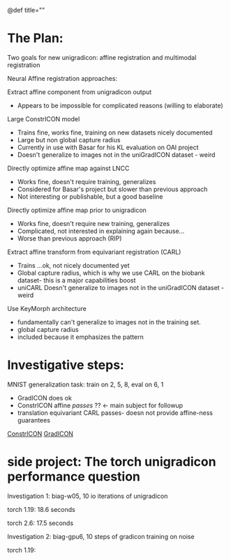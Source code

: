 @def title=""


The Plan:
=========

Two goals for new unigradicon: affine registration and multimodal registration


Neural Affine registration approaches:

Extract affine component from unigradicon output
- Appears to be impossible for complicated reasons (willing to elaborate)

Large ConstrICON model
- Trains fine, works fine, training on new datasets nicely documented
- Large but non global capture radius
- Currently in use with Basar for his KL evaluation on OAI project
- Doesn't generalize to images not in the uniGradICON dataset - weird

Directly optimize affine map against LNCC
- Works fine, doesn't require training, generalizes
- Considered for Basar's project but slower than previous approach
- Not interesting or publishable, but a good baseline

Directly optimize affine map prior to unigradicon
- Works fine, doesn't require new training, generalizes
- Complicated, not interested in explaining again because...
- Worse than previous approach (RIP)

Extract affine transform from equivariant registration (CARL)
- Trains ...ok, not nicely documented yet
- Global capture radius, which is why we use CARL on the biobank dataset- this is a major capabilities boost
- uniCARL Doesn't generalize to images not in the uniGradICON dataset - weird

Use KeyMorph architecture
- fundamentally can't generalize to images not in the training set.
- global capture radius
- included because it emphasizes the pattern



Investigative steps:
====================

MNIST generalization task: train on 2, 5, 8, eval on 6, 1

- GradICON does ok
- ConstrICON affine _passes_ ?? <- main subject for followup
- translation equivariant CARL passes- doesn not provide affine-ness guarantees



[ConstrICON](/assets/Reports/Feb172025/code/ConstrICON_generalization_Test.html)
[GradICON](/assets/Reports/Feb172025/code/GradICON_generalization_Test.html)







side project: The torch unigradicon performance question
=========================================

Investigation 1: biag-w05, 10 io iterations of unigradicon

torch 1.19: 18.6 seconds


torch 2.6: 17.5 seconds

Investigation 2: biag-gpu6, 10 steps of gradicon training on noise

torch 1.19: 


